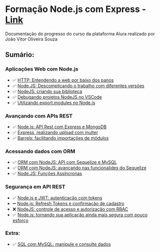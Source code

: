 # Formação Node.js com Express - [Link](https://cursos.alura.com.br/formacao-node-js-express)
Documentação do progresso do curso da plataforma Alura realizado por João Vitor Oliveira Souza
## Sumário:
### Aplicações Web com Node.js
- ✅ [HTTP: Entendendo a web por baixo dos panos](https://github.com/joaovitoroliv/http-entendendo-a-web-por-debaixo-dos-panos)
- ✅ [Node.JS: Descomplicando o trabalho com diferentes versões](https://github.com/joaovitoroliv/nodejs-com-express/tree/main/1_artigo_1)
- ✅ [NodeJS: criando sua biblioteca](https://github.com/joaovitoroliv/nodejs-com-express/tree/main/2-nodejs-criando-sua-biblioteca)
- ✅ [Debugando projetos NodeJS no VSCode](https://github.com/joaovitoroliv/nodejs-com-express/tree/main/3-debug-vscode)
- ✅ [Utilizando export.modules no Node.js](https://github.com/joaovitoroliv/nodejs-com-express/tree/main/4-export-modules)
### Avançando com APIs REST
- ✅ [Node.js: API Rest com Express e MongoDB](https://github.com/joaovitoroliv/nodejs-com-express/tree/main/5-api-rest-express-e-mongodb)
- ✅ [Express, realizando upload com multer](https://github.com/joaovitoroliv/nodejs-com-express/tree/main/6-express-upload-multer-e-uso-de-barrels)
- ✅ [Barrels: facilitando importações de módulos](https://github.com/joaovitoroliv/nodejs-com-express/tree/main/6-express-upload-multer-e-uso-de-barrels)
### Acessando dados com ORM
- ✅ [ORM com NodeJS: API com Sequelize e MySQL](https://github.com/joaovitoroliv/nodejs-com-express/tree/main/7-ORM-Node-Sequelzie-e-MySQL)
- ✅ [ORM com NodeJS: avançando nas funcionalides do Sequelize](https://github.com/joaovitoroliv/nodejs-com-express/tree/main/9-ORM-Node-Sequelize-Avancado)
- ✅ [Node.JS: Funções Assíncronas](https://github.com/joaovitoroliv/nodejs-com-express/tree/main/10-NodeJS-Funcoes-Assincronas)
### Segurança em API REST
- ✅ [Node.js e JWT: autenticação com tokens](https://github.com/joaovitoroliv/nodejs-com-express/tree/main/11-Nodejs-e-JWT-autenticacao-com-tokens)
- ➖ [Node.js: Refresh Tokens e confirmação de cadastro](https://github.com/joaovitoroliv/nodejs-com-express/tree/main/12-Nodejs-Refresh-tokens-e-confirmacao-de-cadastro)
- ❌ [NodeJS: controle de acesso e autorização com RBAC](https://github.com/joaovitoroliv/nodejs-com-express/tree/main/13-Nodejs-controle-de-acesso-e-autorizacao-com-RBAC)
- ✅ [Node.js: tornando sua aplicação ainda mais segura com pouco esforço](https://github.com/joaovitoroliv/nodejs-com-express/tree/main/14-Node-Tornando-sua-aplicacao-ainda-mais-segura)

### Extra:
- ✅ [SQL com MySQL: manipule e consulte dados](https://github.com/joaovitoroliv/nodejs-com-express/tree/main/8-intro-SQL-com-MySQL)